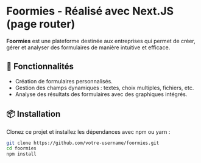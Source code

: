 # Foormies - Réalisé avec Next.JS (page router)

**Foormies** est une plateforme destinée aux entreprises qui permet de créer, gérer et analyser des formulaires de manière intuitive et efficace.

## 🚀 Fonctionnalités

- Création de formulaires personnalisés.
- Gestion des champs dynamiques : textes, choix multiples, fichiers, etc.
- Analyse des résultats des formulaires avec des graphiques intégrés.

## 📦 Installation

Clonez ce projet et installez les dépendances avec npm ou yarn :

```bash
git clone https://github.com/votre-username/foormies.git
cd foormies
npm install
